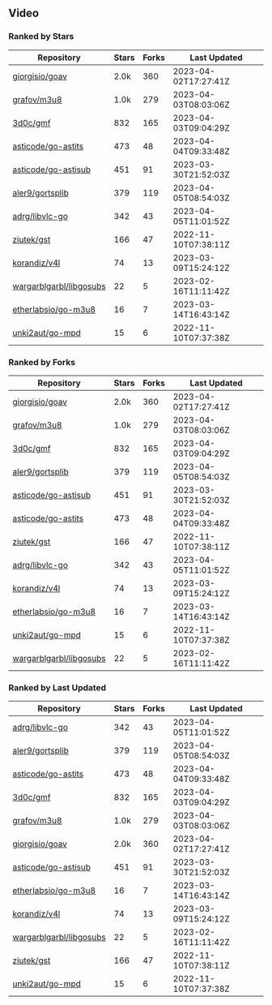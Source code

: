 ## Video

### Ranked by Stars

| Repository | Stars | Forks | Last Updated |
|------------|-------|-------|--------------|
| [giorgisio/goav](https://github.com/giorgisio/goav) | 2.0k | 360 | 2023-04-02T17:27:41Z |
| [grafov/m3u8](https://github.com/grafov/m3u8) | 1.0k | 279 | 2023-04-03T08:03:06Z |
| [3d0c/gmf](https://github.com/3d0c/gmf) | 832 | 165 | 2023-04-03T09:04:29Z |
| [asticode/go-astits](https://github.com/asticode/go-astits) | 473 | 48 | 2023-04-04T09:33:48Z |
| [asticode/go-astisub](https://github.com/asticode/go-astisub) | 451 | 91 | 2023-03-30T21:52:03Z |
| [aler9/gortsplib](https://github.com/aler9/gortsplib) | 379 | 119 | 2023-04-05T08:54:03Z |
| [adrg/libvlc-go](https://github.com/adrg/libvlc-go) | 342 | 43 | 2023-04-05T11:01:52Z |
| [ziutek/gst](https://github.com/ziutek/gst) | 166 | 47 | 2022-11-10T07:38:11Z |
| [korandiz/v4l](https://github.com/korandiz/v4l) | 74 | 13 | 2023-03-09T15:24:12Z |
| [wargarblgarbl/libgosubs](https://github.com/wargarblgarbl/libgosubs) | 22 | 5 | 2023-02-16T11:11:42Z |
| [etherlabsio/go-m3u8](https://github.com/etherlabsio/go-m3u8) | 16 | 7 | 2023-03-14T16:43:14Z |
| [unki2aut/go-mpd](https://github.com/unki2aut/go-mpd) | 15 | 6 | 2022-11-10T07:37:38Z |

### Ranked by Forks

| Repository | Stars | Forks | Last Updated |
|------------|-------|-------|--------------|
| [giorgisio/goav](https://github.com/giorgisio/goav) | 2.0k | 360 | 2023-04-02T17:27:41Z |
| [grafov/m3u8](https://github.com/grafov/m3u8) | 1.0k | 279 | 2023-04-03T08:03:06Z |
| [3d0c/gmf](https://github.com/3d0c/gmf) | 832 | 165 | 2023-04-03T09:04:29Z |
| [aler9/gortsplib](https://github.com/aler9/gortsplib) | 379 | 119 | 2023-04-05T08:54:03Z |
| [asticode/go-astisub](https://github.com/asticode/go-astisub) | 451 | 91 | 2023-03-30T21:52:03Z |
| [asticode/go-astits](https://github.com/asticode/go-astits) | 473 | 48 | 2023-04-04T09:33:48Z |
| [ziutek/gst](https://github.com/ziutek/gst) | 166 | 47 | 2022-11-10T07:38:11Z |
| [adrg/libvlc-go](https://github.com/adrg/libvlc-go) | 342 | 43 | 2023-04-05T11:01:52Z |
| [korandiz/v4l](https://github.com/korandiz/v4l) | 74 | 13 | 2023-03-09T15:24:12Z |
| [etherlabsio/go-m3u8](https://github.com/etherlabsio/go-m3u8) | 16 | 7 | 2023-03-14T16:43:14Z |
| [unki2aut/go-mpd](https://github.com/unki2aut/go-mpd) | 15 | 6 | 2022-11-10T07:37:38Z |
| [wargarblgarbl/libgosubs](https://github.com/wargarblgarbl/libgosubs) | 22 | 5 | 2023-02-16T11:11:42Z |

### Ranked by Last Updated

| Repository | Stars | Forks | Last Updated |
|------------|-------|-------|--------------|
| [adrg/libvlc-go](https://github.com/adrg/libvlc-go) | 342 | 43 | 2023-04-05T11:01:52Z |
| [aler9/gortsplib](https://github.com/aler9/gortsplib) | 379 | 119 | 2023-04-05T08:54:03Z |
| [asticode/go-astits](https://github.com/asticode/go-astits) | 473 | 48 | 2023-04-04T09:33:48Z |
| [3d0c/gmf](https://github.com/3d0c/gmf) | 832 | 165 | 2023-04-03T09:04:29Z |
| [grafov/m3u8](https://github.com/grafov/m3u8) | 1.0k | 279 | 2023-04-03T08:03:06Z |
| [giorgisio/goav](https://github.com/giorgisio/goav) | 2.0k | 360 | 2023-04-02T17:27:41Z |
| [asticode/go-astisub](https://github.com/asticode/go-astisub) | 451 | 91 | 2023-03-30T21:52:03Z |
| [etherlabsio/go-m3u8](https://github.com/etherlabsio/go-m3u8) | 16 | 7 | 2023-03-14T16:43:14Z |
| [korandiz/v4l](https://github.com/korandiz/v4l) | 74 | 13 | 2023-03-09T15:24:12Z |
| [wargarblgarbl/libgosubs](https://github.com/wargarblgarbl/libgosubs) | 22 | 5 | 2023-02-16T11:11:42Z |
| [ziutek/gst](https://github.com/ziutek/gst) | 166 | 47 | 2022-11-10T07:38:11Z |
| [unki2aut/go-mpd](https://github.com/unki2aut/go-mpd) | 15 | 6 | 2022-11-10T07:37:38Z |

